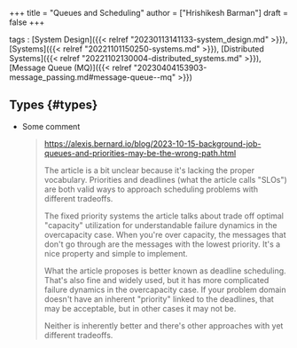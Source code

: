 +++
title = "Queues and Scheduling"
author = ["Hrishikesh Barman"]
draft = false
+++

tags
: [System Design]({{< relref "20230113141133-system_design.md" >}}), [Systems]({{< relref "20221101150250-systems.md" >}}), [Distributed Systems]({{< relref "20221102130004-distributed_systems.md" >}}), [Message Queue (MQ)]({{< relref "20230404153903-message_passing.md#message-queue--mq" >}})


## Types {#types}

-   Some comment

    > <https://alexis.bernard.io/blog/2023-10-15-background-job-queues-and-priorities-may-be-the-wrong-path.html>
    >
    > The article is a bit unclear because it's lacking the proper vocabulary. Priorities and deadlines (what the article calls "SLOs") are both valid ways to approach scheduling problems with different tradeoffs.
    >
    > The fixed priority systems the article talks about trade off optimal "capacity" utilization for understandable failure dynamics in the overcapacity case. When you're over capacity, the messages that don't go through are the messages with the lowest priority. It's a nice property and simple to implement.
    >
    > What the article proposes is better known as deadline scheduling. That's also fine and widely used, but it has more complicated failure dynamics in the overcapacity case. If your problem domain doesn't have an inherent "priority" linked to the deadlines, that may be acceptable, but in other cases it may not be.
    >
    > Neither is inherently better and there's other approaches with yet different tradeoffs.
